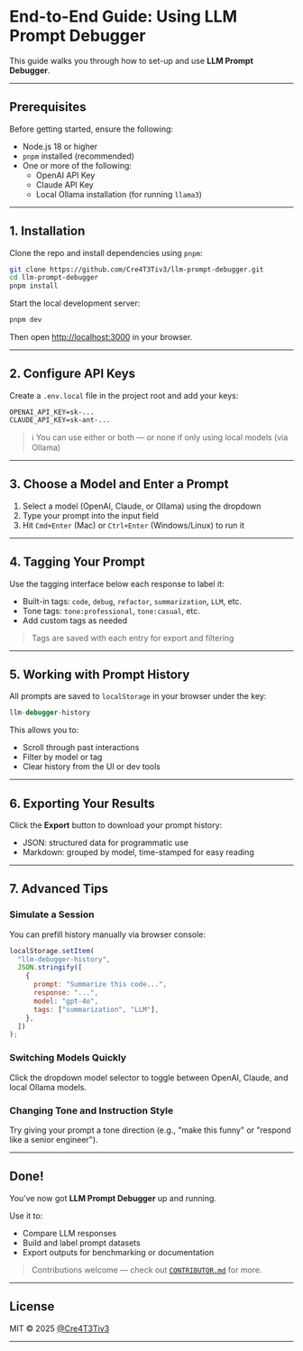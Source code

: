 # End-to-End Guide: Using LLM Prompt Debugger

This guide walks you through how to set-up and use **LLM Prompt Debugger**.

---

## Prerequisites

Before getting started, ensure the following:

- Node.js 18 or higher
- `pnpm` installed (recommended)
- One or more of the following:
  - OpenAI API Key
  - Claude API Key
  - Local Ollama installation (for running `llama3`)

---

## 1. Installation

Clone the repo and install dependencies using `pnpm`:

```bash
git clone https://github.com/Cre4T3Tiv3/llm-prompt-debugger.git
cd llm-prompt-debugger
pnpm install
```

Start the local development server:

```bash
pnpm dev
```

Then open [http://localhost:3000](http://localhost:3000) in your browser.

---

## 2. Configure API Keys

Create a `.env.local` file in the project root and add your keys:

```env
OPENAI_API_KEY=sk-...
CLAUDE_API_KEY=sk-ant-...
```

> ℹ️ You can use either or both — or none if only using local models (via Ollama)

---

## 3. Choose a Model and Enter a Prompt

1. Select a model (OpenAI, Claude, or Ollama) using the dropdown
2. Type your prompt into the input field
3. Hit `Cmd+Enter` (Mac) or `Ctrl+Enter` (Windows/Linux) to run it

---

## 4. Tagging Your Prompt

Use the tagging interface below each response to label it:

- Built-in tags: `code`, `debug`, `refactor`, `summarization`, `LLM`, etc.
- Tone tags: `tone:professional`, `tone:casual`, etc.
- Add custom tags as needed

> Tags are saved with each entry for export and filtering

---

## 5. Working with Prompt History

All prompts are saved to `localStorage` in your browser under the key:

```js
llm-debugger-history
```

This allows you to:

- Scroll through past interactions
- Filter by model or tag
- Clear history from the UI or dev tools

---

## 6. Exporting Your Results

Click the **Export** button to download your prompt history:

- JSON: structured data for programmatic use
- Markdown: grouped by model, time-stamped for easy reading

---

## 7. Advanced Tips

### Simulate a Session

You can prefill history manually via browser console:

```js
localStorage.setItem(
  "llm-debugger-history",
  JSON.stringify([
    {
      prompt: "Summarize this code...",
      response: "...",
      model: "gpt-4o",
      tags: ["summarization", "LLM"],
    },
  ])
);
```

### Switching Models Quickly

Click the dropdown model selector to toggle between OpenAI, Claude, and local Ollama models.

### Changing Tone and Instruction Style

Try giving your prompt a tone direction (e.g., "make this funny" or "respond like a senior engineer").

---

## Done!

You’ve now got **LLM Prompt Debugger** up and running.

Use it to:

- Compare LLM responses
- Build and label prompt datasets
- Export outputs for benchmarking or documentation

> Contributions welcome — check out [`CONTRIBUTOR.md`](../CONTRIBUTOR.md) for more.

---

## License

MIT © 2025 [@Cre4T3Tiv3](https://github.com/Cre4T3Tiv3)

---
